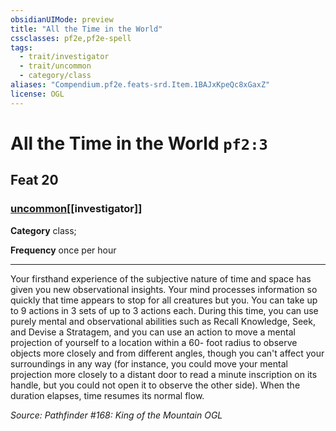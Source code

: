 ```yaml
---
obsidianUIMode: preview
title: "All the Time in the World"
cssclasses: pf2e,pf2e-spell
tags:
  - trait/investigator
  - trait/uncommon
  - category/class
aliases: "Compendium.pf2e.feats-srd.Item.1BAJxKpeQc8xGaxZ"
license: OGL
---
```

# All the Time in the World `pf2:3`
## Feat 20
### [uncommon](uncommon "Uncommon Rarity Trait")[[investigator]]

**Category** class; 




**Frequency** once per hour

* * *

Your firsthand experience of the subjective nature of time and space has given you new observational insights. Your mind processes information so quickly that time appears to stop for all creatures but you. You can take up to 9 actions in 3 sets of up to 3 actions each. During this time, you can use purely mental and observational abilities such as Recall Knowledge, Seek, and Devise a Stratagem, and you can use an action to move a mental projection of yourself to a location within a 60- foot radius to observe objects more closely and from different angles, though you can't affect your surroundings in any way (for instance, you could move your mental projection more closely to a distant door to read a minute inscription on its handle, but you could not open it to observe the other side). When the duration elapses, time resumes its normal flow.

*Source: Pathfinder #168: King of the Mountain*
*OGL*